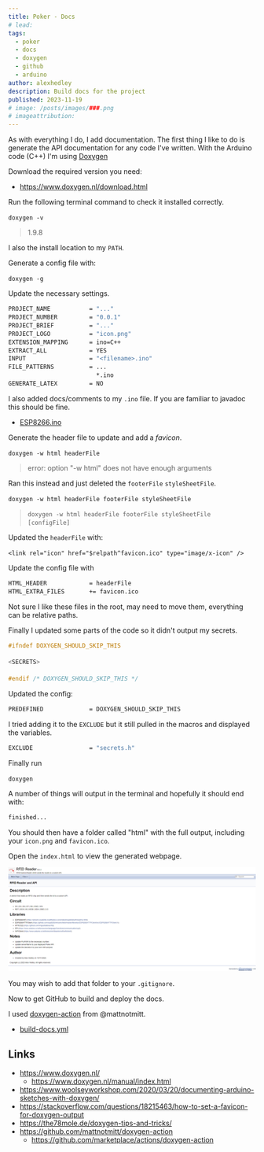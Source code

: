 ```yaml
---
title: Poker - Docs
# lead:
tags:
  - poker
  - docs
  - doxygen
  - github
  - arduino
author: alexhedley
description: Build docs for the project
published: 2023-11-19
# image: /posts/images/###.png
# imageattribution:
---
```


<!-- # Poker - Docs -->

<?# Markdown ?>
<?!^ "./../includes/posts/poker.md" /?>
<?#/ Markdown ?>

As with everything I do, I add documentation. The first thing I like to do is generate the API documentation for any code I've written. With the Arduino code (C++) I'm using [Doxygen](https://www.doxygen.nl/)

Download the required version you need:

- https://www.doxygen.nl/download.html

Run the following terminal command to check it installed correctly.

`doxygen -v`

> 1.9.8

I also the install location to my `PATH`.

Generate a config file with:

`doxygen -g`

Update the necessary settings.

```bash
PROJECT_NAME           = "..."
PROJECT_NUMBER         = "0.0.1"
PROJECT_BRIEF          = "..."
PROJECT_LOGO           = "icon.png"
EXTENSION_MAPPING      = ino=C++
EXTRACT_ALL            = YES
INPUT                  = "<filename>.ino"
FILE_PATTERNS          = ...
                         *.ino
GENERATE_LATEX         = NO
```

I also added docs/comments to my `.ino` file. If you are familiar to javadoc this should be fine.

- [ESP8266.ino](https://github.com/AlexHedley/poker-recording/blob/app/src/RFIDReader/ESP8266/ESP8266.ino)

Generate the header file to update and add a _favicon_.

`doxygen -w html headerFile`

> error: option "-w html" does not have enough arguments

Ran this instead and just deleted the `footerFile` `styleSheetFile`.

`doxygen -w html headerFile footerFile styleSheetFile`

> `doxygen -w html headerFile footerFile styleSheetFile [configFile]`

Updated the `headerFile` with:

`<link rel="icon" href="$relpath^favicon.ico" type="image/x-icon" />`

Update the config file with

```bash
HTML_HEADER            = headerFile
HTML_EXTRA_FILES       += favicon.ico
```

Not sure I like these files in the root, may need to move them, everything can be relative paths.

Finally I updated some parts of the code so it didn't output my secrets.

```cpp
#ifndef DOXYGEN_SHOULD_SKIP_THIS

<SECRETS>

#endif /* DOXYGEN_SHOULD_SKIP_THIS */
```

Updated the config:

```bash
PREDEFINED             = DOXYGEN_SHOULD_SKIP_THIS
```

I tried adding it to the `EXCLUDE` but it still pulled in the macros and displayed the variables.

```bash
EXCLUDE                = "secrets.h"
```

Finally run

`doxygen`

A number of things will output in the terminal and hopefully it should end with:

```bash
finished...
```

You should then have a folder called "html" with the full output, including your `icon.png` and `favicon.ico`.

Open the `index.html` to view the generated webpage.

![Poker Docs](images/poker/doxygen_output.png "Poker Docs")

You may wish to add that folder to your `.gitignore`.

Now to get GitHub to build and deploy the docs.

I used [doxygen-action](https://github.com/mattnotmitt/doxygen-action) from @mattnotmitt.

- [build-docs.yml](https://github.com/AlexHedley/poker-recording/blob/app/.github/workflows/build-docs.yml)

## Links

- https://www.doxygen.nl/
  - https://www.doxygen.nl/manual/index.html
- https://www.woolseyworkshop.com/2020/03/20/documenting-arduino-sketches-with-doxygen/
- https://stackoverflow.com/questions/18215463/how-to-set-a-favicon-for-doxygen-output
- https://the78mole.de/doxygen-tips-and-tricks/
- https://github.com/mattnotmitt/doxygen-action
  - https://github.com/marketplace/actions/doxygen-action
